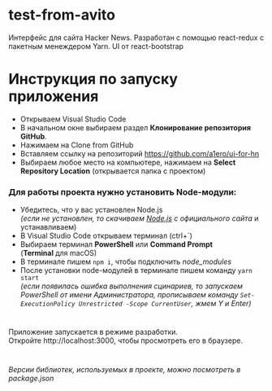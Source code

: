 # test-from-avito

Интерфейс для сайта Hacker News. Разработан с помощью react-redux с пакетным менеждером Yarn.
UI от react-bootstrap

# Инструкция по запуску приложения

- Открываем Visual Studio Code  
- В начальном окне выбираем раздел **Клонирование репозитория GitHub**.  
- Нажимаем на Clone from GitHub  
- Вставляем ссылку на репозиторий https://github.com/a1ero/ui-for-hn    
- Выбираем любое место на компьютере, нажимаем на **Select Repository Location** (открывается папка с проектом)

### Для работы проекта нужно установить Node-модули:
- Убедитесь, что у вас установлен Node.js  
*(если не установлен, то скачиваем [Node.js](https://nodejs.org/en/download/) с официального сайта*  и устанавливаем)
- В Visual Studio Code открываем терминал (ctrl+`)
- Выбираем терминал **PowerShell** или **Command Prompt**  
   (**Terminal** для macOS)
- В терминале пишем `npm i`, чтобы подключить *node_modules*
- После установки node-модулей в терминале пишем команду `yarn start`  
 *(если появилась ошибка выполнения сцинариев, то запускаем PowerShell от имени Администратора, прописываем команду `Set-ExecutionPolicy Unrestricted -Scope CurrentUser`, жмем Y и Enter)*

#

Приложение запускается в режиме разработки.\
Откройте http://localhost:3000, чтобы просмотреть его в браузере.

#

_Версии библиотек, используемых в проекте, можно посмотреть в package.json_
